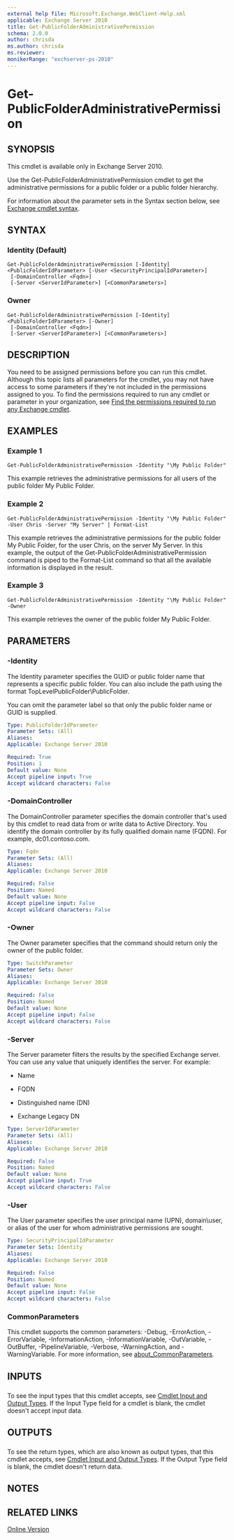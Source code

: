 ```yaml
---
external help file: Microsoft.Exchange.WebClient-Help.xml
applicable: Exchange Server 2010
title: Get-PublicFolderAdministrativePermission
schema: 2.0.0
author: chrisda
ms.author: chrisda
ms.reviewer:
monikerRange: "exchserver-ps-2010"
---
```


# Get-PublicFolderAdministrativePermission

## SYNOPSIS
This cmdlet is available only in Exchange Server 2010.

Use the Get-PublicFolderAdministrativePermission cmdlet to get the administrative permissions for a public folder or a public folder hierarchy.

For information about the parameter sets in the Syntax section below, see [Exchange cmdlet syntax](https://docs.microsoft.com/powershell/exchange/exchange-server/exchange-cmdlet-syntax).

## SYNTAX

### Identity (Default)
```
Get-PublicFolderAdministrativePermission [-Identity] <PublicFolderIdParameter> [-User <SecurityPrincipalIdParameter>]
 [-DomainController <Fqdn>]
 [-Server <ServerIdParameter>] [<CommonParameters>]
```

### Owner
```
Get-PublicFolderAdministrativePermission [-Identity] <PublicFolderIdParameter> [-Owner]
 [-DomainController <Fqdn>]
 [-Server <ServerIdParameter>] [<CommonParameters>]
```

## DESCRIPTION
You need to be assigned permissions before you can run this cmdlet. Although this topic lists all parameters for the cmdlet, you may not have access to some parameters if they're not included in the permissions assigned to you. To find the permissions required to run any cmdlet or parameter in your organization, see [Find the permissions required to run any Exchange cmdlet](https://docs.microsoft.com/powershell/exchange/exchange-server/find-exchange-cmdlet-permissions).

## EXAMPLES

### Example 1
```
Get-PublicFolderAdministrativePermission -Identity "\My Public Folder"
```

This example retrieves the administrative permissions for all users of the public folder My Public Folder.

### Example 2
```
Get-PublicFolderAdministrativePermission -Identity "\My Public Folder" -User Chris -Server "My Server" | Format-List
```

This example retrieves the administrative permissions for the public folder My Public Folder, for the user Chris, on the server My Server. In this example, the output of the Get-PublicFolderAdministrativePermission command is piped to the Format-List command so that all the available information is displayed in the result.

### Example 3
```
Get-PublicFolderAdministrativePermission -Identity "\My Public Folder" -Owner
```

This example retrieves the owner of the public folder My Public Folder.

## PARAMETERS

### -Identity
The Identity parameter specifies the GUID or public folder name that represents a specific public folder. You can also include the path using the format TopLevelPublicFolder\\PublicFolder.

You can omit the parameter label so that only the public folder name or GUID is supplied.

```yaml
Type: PublicFolderIdParameter
Parameter Sets: (All)
Aliases:
Applicable: Exchange Server 2010

Required: True
Position: 1
Default value: None
Accept pipeline input: True
Accept wildcard characters: False
```

### -DomainController
The DomainController parameter specifies the domain controller that's used by this cmdlet to read data from or write data to Active Directory. You identify the domain controller by its fully qualified domain name (FQDN). For example, dc01.contoso.com.

```yaml
Type: Fqdn
Parameter Sets: (All)
Aliases:
Applicable: Exchange Server 2010

Required: False
Position: Named
Default value: None
Accept pipeline input: False
Accept wildcard characters: False
```

### -Owner
The Owner parameter specifies that the command should return only the owner of the public folder.

```yaml
Type: SwitchParameter
Parameter Sets: Owner
Aliases:
Applicable: Exchange Server 2010

Required: False
Position: Named
Default value: None
Accept pipeline input: False
Accept wildcard characters: False
```

### -Server
The Server parameter filters the results by the specified Exchange server. You can use any value that uniquely identifies the server. For example:

- Name

- FQDN

- Distinguished name (DN)

- Exchange Legacy DN

```yaml
Type: ServerIdParameter
Parameter Sets: (All)
Aliases:
Applicable: Exchange Server 2010

Required: False
Position: Named
Default value: None
Accept pipeline input: True
Accept wildcard characters: False
```

### -User
The User parameter specifies the user principal name (UPN), domain\\user, or alias of the user for whom administrative permissions are sought.

```yaml
Type: SecurityPrincipalIdParameter
Parameter Sets: Identity
Aliases:
Applicable: Exchange Server 2010

Required: False
Position: Named
Default value: None
Accept pipeline input: False
Accept wildcard characters: False
```

### CommonParameters
This cmdlet supports the common parameters: -Debug, -ErrorAction, -ErrorVariable, -InformationAction, -InformationVariable, -OutVariable, -OutBuffer, -PipelineVariable, -Verbose, -WarningAction, and -WarningVariable. For more information, see [about_CommonParameters](https://go.microsoft.com/fwlink/p/?LinkID=113216).

## INPUTS

###  
To see the input types that this cmdlet accepts, see [Cmdlet Input and Output Types](https://go.microsoft.com/fwlink/p/?LinkId=2081749). If the Input Type field for a cmdlet is blank, the cmdlet doesn't accept input data.

## OUTPUTS

###  
To see the return types, which are also known as output types, that this cmdlet accepts, see [Cmdlet Input and Output Types](https://go.microsoft.com/fwlink/p/?LinkId=2081749). If the Output Type field is blank, the cmdlet doesn't return data.

## NOTES

## RELATED LINKS

[Online Version](https://technet.microsoft.com/library/e0d52900-ee08-4f7e-bb13-a0fabee1d26f.aspx)
